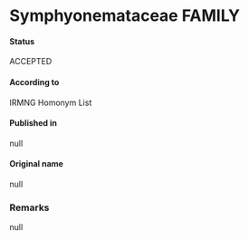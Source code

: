 # Symphyonemataceae FAMILY

#### Status
ACCEPTED

#### According to
IRMNG Homonym List

#### Published in
null

#### Original name
null

### Remarks
null
